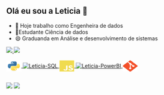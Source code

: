 ## Olá eu sou a Leticia 👋

- 🌱 Hoje trabalho como Engenheira de dados
- 🔭Estudante Ciência de dados
- 😄 Graduanda em Análise e desenvolvimento de sistemas

<div>
  <a href="https://github.com/Leticiavalcan">
  <img height="180em" src="https://github-readme-stats-eight-theta.vercel.app/api?username=Leticiavalcan&show_icons=true&theme=dracula&include_all_commits=true&count_private=true"/>
  <img height="180em" src="https://github-readme-stats-eight-theta.vercel.app/api/top-langs/?username=Leticiavalcan&layout=compact&langs_count=8&theme=dracula"/>
<div>
<div style="display: inline_block"><br>
  <img align="center" alt="Leticia-Python" height="30" width="40" src="https://raw.githubusercontent.com/devicons/devicon/master/icons/python/python-original.svg">
  <img align="center" alt="Leticia-SQL" height="30" width="40" src="https://raw.githubusercontent.com/devicons/devicon/master/icons/typescript/Sql-plain.svg">
  <img align="center" alt="Leticia-Js" height="30" width="40" src="https://raw.githubusercontent.com/devicons/devicon/master/icons/javascript/javascript-plain.svg">
  <img align="center" alt="Leticia-PowerBI" height="30" width="40" src="https://raw.githubusercontent.com/devicons/devicon/master/icons/react/Powerbi-original.svg">
  <img align="center" alt="Leticia-Git" height="30" width="40" src="https://raw.githubusercontent.com/devicons/devicon/master/icons/git/git-original.svg">
</div>

##

  <div>
  <a href = "mailto: leticia.valcan@outlook.com"><img src="https://img.shields.io/badge/-Gmail-%23EA4335?style=for-the-badge&logo=gmail&logoColor=white" target="_blank"></a>
  <a href="https://www.linkedin.com/in/leticia-cavalcante-452161128" target="_blank"><img src="https://img.shields.io/badge/-LinkedIn-%230077B5?style=for-the-badge&logo=linkedin&logoColor=white" target="_blank"></a>
</div> 


